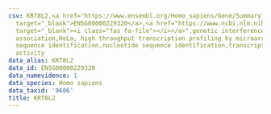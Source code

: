 ```yaml
---
csv: KRT8L2,<a href="https://www.ensembl.org/Homo_sapiens/Gene/Summary?db=core;g=ENSG00000229320"
  target="_blank">ENSG00000229320</a>,<a href="https://www.ncbi.nlm.nih.gov/pubmed/17216044"
  target="_blank"><i class="fas fa-file"></i></a>",genetic interference,functional
  association,HeLa, high throughput transcription profiling by microarray,nucleotide
  sequence identification,nucleotide sequence identification,transcriptional regulation,up-regulates
  activity
data_alias: KRT8L2
data_id: ENSG00000229320
data_numevidence: 1
data_species: Homo sapiens
data_taxid: '9606'
title: KRT8L2
---
```

